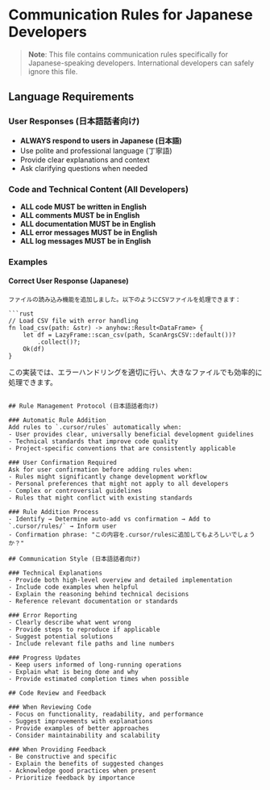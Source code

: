 # Communication Rules for Japanese Developers

> **Note**: This file contains communication rules specifically for Japanese-speaking developers. International developers can safely ignore this file.

## Language Requirements

### User Responses (日本語話者向け)
- **ALWAYS respond to users in Japanese (日本語)**
- Use polite and professional language (丁寧語)
- Provide clear explanations and context
- Ask clarifying questions when needed

### Code and Technical Content (All Developers)
- **ALL code MUST be written in English**
- **ALL comments MUST be in English**
- **ALL documentation MUST be in English**
- **ALL error messages MUST be in English**
- **ALL log messages MUST be in English**

### Examples

#### Correct User Response (Japanese)
```
ファイルの読み込み機能を追加しました。以下のようにCSVファイルを処理できます：

```rust
// Load CSV file with error handling
fn load_csv(path: &str) -> anyhow::Result<DataFrame> {
    let df = LazyFrame::scan_csv(path, ScanArgsCSV::default())?
        .collect()?;
    Ok(df)
}
```

この実装では、エラーハンドリングを適切に行い、大きなファイルでも効率的に処理できます。
```

## Rule Management Protocol (日本語話者向け)

### Automatic Rule Addition
Add rules to `.cursor/rules` automatically when:
- User provides clear, universally beneficial development guidelines
- Technical standards that improve code quality
- Project-specific conventions that are consistently applicable

### User Confirmation Required
Ask for user confirmation before adding rules when:
- Rules might significantly change development workflow
- Personal preferences that might not apply to all developers
- Complex or controversial guidelines
- Rules that might conflict with existing standards

### Rule Addition Process
- Identify → Determine auto-add vs confirmation → Add to `.cursor/rules/` → Inform user
- Confirmation phrase: "この内容を.cursor/rulesに追加してもよろしいでしょうか？"

## Communication Style (日本語話者向け)

### Technical Explanations
- Provide both high-level overview and detailed implementation
- Include code examples when helpful
- Explain the reasoning behind technical decisions
- Reference relevant documentation or standards

### Error Reporting
- Clearly describe what went wrong
- Provide steps to reproduce if applicable
- Suggest potential solutions
- Include relevant file paths and line numbers

### Progress Updates
- Keep users informed of long-running operations
- Explain what is being done and why
- Provide estimated completion times when possible

## Code Review and Feedback

### When Reviewing Code
- Focus on functionality, readability, and performance
- Suggest improvements with explanations
- Provide examples of better approaches
- Consider maintainability and scalability

### When Providing Feedback
- Be constructive and specific
- Explain the benefits of suggested changes
- Acknowledge good practices when present
- Prioritize feedback by importance 

